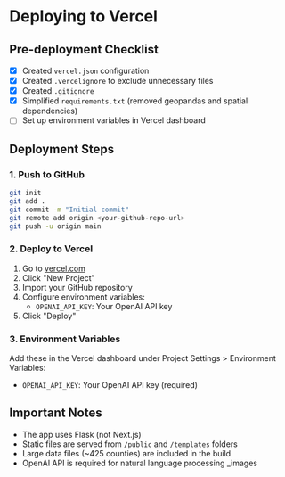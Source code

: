 # Deploying to Vercel

## Pre-deployment Checklist

- [x] Created `vercel.json` configuration
- [x] Created `.vercelignore` to exclude unnecessary files
- [x] Created `.gitignore` 
- [x] Simplified `requirements.txt` (removed geopandas and spatial dependencies)
- [ ] Set up environment variables in Vercel dashboard

## Deployment Steps

### 1. Push to GitHub

```bash
git init
git add .
git commit -m "Initial commit"
git remote add origin <your-github-repo-url>
git push -u origin main
```

### 2. Deploy to Vercel

1. Go to [vercel.com](https://vercel.com)
2. Click "New Project"
3. Import your GitHub repository
4. Configure environment variables:
   - `OPENAI_API_KEY`: Your OpenAI API key
5. Click "Deploy"

### 3. Environment Variables

Add these in the Vercel dashboard under Project Settings > Environment Variables:

- `OPENAI_API_KEY`: Your OpenAI API key (required)

## Important Notes

- The app uses Flask (not Next.js)
- Static files are served from `/public` and `/templates` folders
- Large data files (~425 counties) are included in the build
- OpenAI API is required for natural language processing
_images
